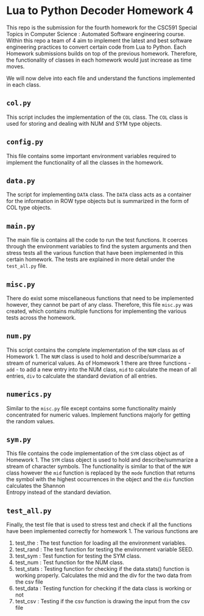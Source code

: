 # Lua to Python Decoder Homework 4
This repo is the submission for the fourth homework for the CSC591 Special Topics in Computer Science : Automated Software
engineering course. Within this repo a team of 4 aim to implement the latest and best software 
engineering practices to convert certain code from Lua to Python. Each Homework submissions
builds on top of the previous homework. Therefore, the functionality of classes in each 
homework would just increase as time moves.   

We will now delve into each file and understand the functions implemented in each class. 


## `col.py`
This script includes the implementation of the `COL` class. The `COL` class is used for storing and dealing with NUM 
and SYM type objects. 

## `config.py`
This file contains some important environment variables required to implement the 
functionality of all the classes in the homework.

## `data.py`
The script for implementing `DATA` class. The `DATA` class acts as a container for the information in 
ROW type objects but is summarized in the form of COL type objects.

## `main.py`
The main file is contains all the code to run the test functions. It coerces through 
the environment variables to find the system arguments and then stress tests all the 
various function that have been implemented in this certain homework. The tests
are explained in more detail under the `test_all.py` file.

## `misc.py`
There do exist some miscellaneous functions that need to be implemented however, they cannot 
be part of any class. Therefore, this file `misc.py` was created, which contains multiple functions 
for implementing the various tests across the homework. 

## `num.py`
This script contains the complete implementation of the `NUM` class as of Homework 1. The `NUM` class is used
to hold and describe/summarize a stream of numerical values. As of Homework 1 there are three functions - `add` - to add 
a new entry into the NUM class, `mid` to calculate the mean of all entries, `div` to calculate the standard deviation 
of all entries. 

## `numerics.py`
Similar to the `misc.py` file except contains some functionality mainly concentrated for numeric values. Implement
functions majorly for getting the random values. 

## `sym.py`
This file contains the code implementation of the `SYM` class object as of Homework 1. The `SYM` class object is used
to hold and describe/summarize a stream of character symbols. The functionality is similar to that of the 
`NUM` class however the `mid` function is replaced by the `mode` function that returns the 
symbol with the highest occurrences in the object and the `div` function calculates the Shannon  
Entropy instead of the standard deviation. 

## `test_all.py`
Finally, the test file that is used to stress test and check if all the functions have been implemented correctly
for homework 1. The various functions are
1. test_the : The test function for loading all the environment variables. 
2. test_rand : The test function for testing the environment variable SEED.
3. test_sym : Test function for testing the SYM class.
4. test_num : Test function for the NUM class. 
5. test_stats : Testing function for checking if the data.stats() function is working properly. 
Calculates the mid and the div for the two data from the csv file
6. test_data : Testing function for checking if the data class is working or not
7. test_csv : Testing if the csv function is drawing the input from the csv file
